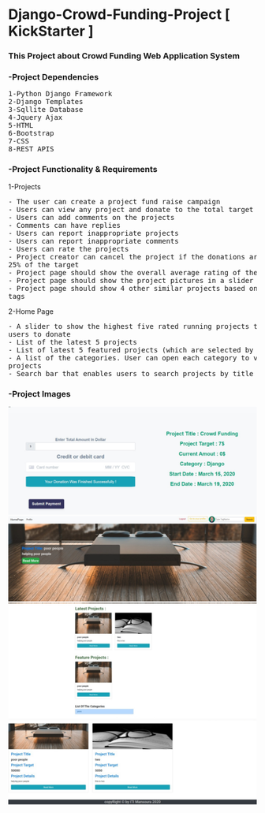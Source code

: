 # Django-Crowd-Funding-Project [ KickStarter ]
### This Project about Crowd Funding Web Application System

### -Project Dependencies
<pre>
1-Python Django Framework
2-Django Templates
3-Sqllite Database
4-Jquery Ajax
5-HTML
6-Bootstrap
7-CSS
8-REST APIS
</pre>

### -Project Functionality & Requirements

1-Projects
<pre>
- The user can create a project fund raise campaign
- Users can view any project and donate to the total target ( Using Stripe Api )
- Users can add comments on the projects
- Comments can have replies
- Users can report inappropriate projects
- Users can report inappropriate comments
- Users can rate the projects
- Project creator can cancel the project if the donations are less than
25% of the target
- Project page should show the overall average rating of the project
- Project page should show the project pictures in a slider
- Project page should show 4 other similar projects based on project
tags
</pre>

2-Home Page
<pre>
- A slider to show the highest five rated running projects to encourage
users to donate
- List of the latest 5 projects
- List of latest 5 featured projects (which are selected by the admin)
- A list of the categories. User can open each category to view its
projects
- Search bar that enables users to search projects by title or tag
</pre>


### -Project Images
![](project/static/image/onlinePayment.jpg)
![](project/static/image/Slider.jpeg)
![](project/static/image/Last_and_Feature_Projects.jpeg)
![](project/static/image/View_Projects.jpeg)

